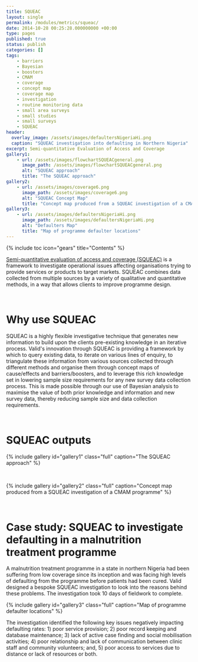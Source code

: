 ```yaml
---
title: SQUEAC
layout: single
permalink: /modules/metrics/squeac/
date: 2014-10-28 00:25:28.000000000 +00:00
type: pages
published: true
status: publish
categories: []
tags:
    - barriers
    - Bayesian
    - boosters
    - CMAM
    - coverage
    - concept map
    - coverage map
    - investigation
    - routine monitoring data
    - small area surveys
    - small studies
    - small surveys
    - SQUEAC
header:
  overlay_image: /assets/images/defaultersNigeriaHi.png
  caption: "SQUEAC investigation into defaulting in Northern Nigeria"
excerpt: Semi-quantitative Evaluation of Access and Coverage
gallery1:
    - url: /assets/images/flowchartSQUEACgeneral.png
      image_path: /assets/images/flowchartSQUEACgeneral.png
      alt: "SQUEAC approach"
      title: "The SQUEAC approach"
gallery2:
    - url: /assets/images/coverage6.png
      image_path: /assets/images/coverage6.png
      alt: "SQUEAC Concept Map"
      title: "Concept map produced from a SQUEAC investigation of a CMAM programme"
gallery3:
    - url: /assets/images/defaultersNigeriaHi.png
      image_path: /assets/images/defaultersNigeriaHi.png
      alt: "Defaulters Map"
      title: "Map of programme defaulter locations"
---
```

{% include toc icon="gears" title="Contents" %}

[Semi-quantitative evaluation of access and coverage (SQUEAC)](https://validmeasures.org/modules/metrics/squeac/) is a framework to investigate operational issues affecting organisations trying to provide services or products to target markets. SQUEAC combines data collected from multiple sources by a variety of qualitative and quantitative methods, in a way that allows clients to improve programme design.

<br/>

# Why use SQUEAC
SQUEAC is a highly flexible investigative technique that generates new information to build upon the clients pre-existing knowledge in an iterative process. Valid's innovation through SQUEAC is providing a framework by which to query existing data, to iterate on various lines of enquiry, to triangulate these information from various sources collected through different methods and organise them through concept maps of cause/effects and barriers/boosters, and to leverage this rich knowledge set in lowering sample size requirements for any new survey data collection process. This is made possible through our use of Bayesian analysis to maximise the value of both prior knowledge and information and new survey data, thereby reducing sample size and data collection requirements.

<br/>

# SQUEAC outputs
{% include gallery id="gallery1" class="full" caption="The SQUEAC approach" %}

<br/>

{% include gallery id="gallery2" class="full" caption="Concept map produced from a SQUEAC investigation of a CMAM programme" %}

<br/>

# Case study: SQUEAC to investigate defaulting in a malnutrition treatment programme
A malnutrition treatment programme in a state in northern Nigeria had been suffering from low coverage since its inception and was facing high levels of defaulting from the programme before patients had been cured. Valid designed a bespoke SQUEAC investigation to look into the reasons behind these problems. The investigation took 10 days of fieldwork to complete.

{% include gallery id="gallery3" class="full" caption="Map of programme defaulter locations" %}

The investigation identified the following key issues negatively impacting defaulting rates: 1) poor service provision; 2) poor record keeping and database maintenance; 3) lack of active case finding and social mobilisation activities; 4) poor relationship and lack of communication between clinic staff and community volunteers; and, 5) poor access to services due to distance or lack of resources or both.

<br/>
<br/>